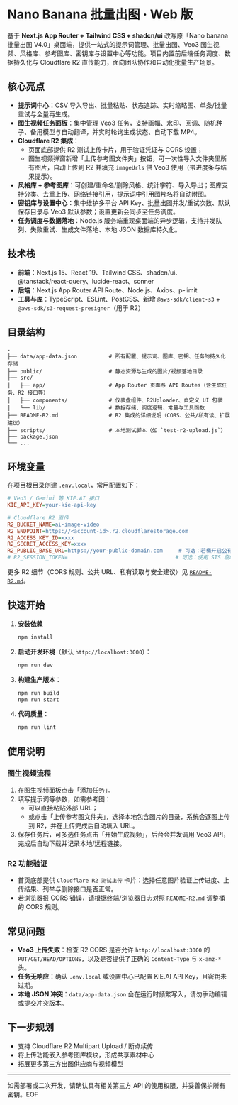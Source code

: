 # Nano Banana 批量出图 · Web 版

基于 **Next.js App Router + Tailwind CSS + shadcn/ui** 改写原「Nano banana 批量出图 V4.0」桌面端，提供一站式的提示词管理、批量出图、Veo3 图生视频、风格库、参考图库、密钥库与设置中心等功能。项目内置前后端任务调度、数据持久化与 Cloudflare R2 直传能力，面向团队协作和自动化批量生产场景。

## 核心亮点
- **提示词中心**：CSV 导入导出、批量粘贴、状态追踪、实时缩略图、单条/批量重试与全量再生成。
- **图生视频任务面板**：集中管理 Veo3 任务，支持画幅、水印、回调、随机种子、备用模型与自动翻译，并实时轮询生成状态、自动下载 MP4。
- **Cloudflare R2 集成**：
  - 页面底部提供 R2 测试上传卡片，用于验证凭证与 CORS 设置；
  - 图生视频弹窗新增「上传参考图文件夹」按钮，可一次性导入文件夹里所有图片，自动上传到 R2 并填充 `imageUrls` 供 Veo3 使用（带进度条与结果提示）。
- **风格库 + 参考图库**：可创建/重命名/删除风格、统计字符、导入导出；图库支持分类、去重上传、网络链接引用，提示词中引用图片名将自动附图。
- **密钥库与设置中心**：集中维护多平台 API Key、批量出图并发/重试次数、默认保存目录与 Veo3 默认参数；设置更新会同步至任务调度。
- **任务调度与数据落地**：Node.js 服务端重现桌面端的异步逻辑，支持并发队列、失败重试、生成文件落地、本地 JSON 数据库持久化。

## 技术栈
- **前端**：Next.js 15、React 19、Tailwind CSS、shadcn/ui、@tanstack/react-query、lucide-react、sonner
- **后端**：Next.js App Router API Route、Node.js、Axios、p-limit
- **工具与库**：TypeScript、ESLint、PostCSS、新增 `@aws-sdk/client-s3` + `@aws-sdk/s3-request-presigner`（用于 R2）

## 目录结构
```
.
├── data/app-data.json          # 所有配置、提示词、图库、密钥、任务的持久化存储
├── public/                     # 静态资源与生成的图片/视频落地目录
├── src/
│   ├── app/                    # App Router 页面与 API Routes（含生成任务、R2 接口等）
│   ├── components/             # 仪表盘组件、R2Uploader、自定义 UI 包装
│   └── lib/                    # 数据存储、调度逻辑、常量与工具函数
├── README-R2.md                # R2 集成的详细说明（CORS、公共/私有读、扩展建议）
├── scripts/                    # 本地测试脚本（如 `test-r2-upload.js`）
├── package.json
└── ...
```

## 环境变量
在项目根目录创建 `.env.local`，常用配置如下：

```ini
# Veo3 / Gemini 等 KIE.AI 接口
KIE_API_KEY=your-kie-api-key

# Cloudflare R2 直传
R2_BUCKET_NAME=ai-image-video
R2_ENDPOINT=https://<account-id>.r2.cloudflarestorage.com
R2_ACCESS_KEY_ID=xxxx
R2_SECRET_ACCESS_KEY=xxxx
R2_PUBLIC_BASE_URL=https://your-public-domain.com     # 可选：若桶开启公有读
# R2_SESSION_TOKEN=                                  # 可选：使用 STS 临时凭证时填写
```

更多 R2 细节（CORS 规则、公共 URL、私有读取与安全建议）见 [`README-R2.md`](README-R2.md)。

## 快速开始
1. **安装依赖**
   ```bash
   npm install
   ```
2. **启动开发环境**（默认 `http://localhost:3000`）：
   ```bash
   npm run dev
   ```
3. **构建生产版本**：
   ```bash
   npm run build
   npm run start
   ```
4. **代码质量**：
   ```bash
   npm run lint
   ```

## 使用说明
### 图生视频流程
1. 在图生视频面板点击「添加任务」。
2. 填写提示词等参数，如需参考图：
   - 可以直接粘贴外部 URL；
   - 或点击「上传参考图文件夹」，选择本地包含图片的目录，系统会逐图上传到 R2，并在上传完成后自动填入 URL。
3. 保存任务后，可多选任务点击「开始生成视频」，后台会并发调用 Veo3 API，完成后自动下载并记录本地/远程链接。

### R2 功能验证
- 首页底部提供 `Cloudflare R2 测试上传` 卡片：选择任意图片验证上传进度、上传结果、列举与删除接口是否正常。
- 若浏览器报 CORS 错误，请根据终端/浏览器日志对照 `README-R2.md` 调整桶的 CORS 规则。

## 常见问题
- **Veo3 上传失败**：检查 R2 CORS 是否允许 `http://localhost:3000` 的 `PUT/GET/HEAD/OPTIONS`，以及是否提供了正确的 `Content-Type` 与 `x-amz-*` 头。
- **任务无响应**：确认 `.env.local` 或设置中心已配置 KIE.AI API Key，且密钥未过期。
- **本地 JSON 冲突**：`data/app-data.json` 会在运行时频繁写入，请勿手动编辑或提交冲突版本。

## 下一步规划
- 支持 Cloudflare R2 Multipart Upload / 断点续传
- 将上传功能嵌入参考图库模块，形成共享素材中心
- 拓展更多第三方出图供应商与视频模型

---
如需部署或二次开发，请确认具有相关第三方 API 的使用权限，并妥善保护所有密钥。EOF
